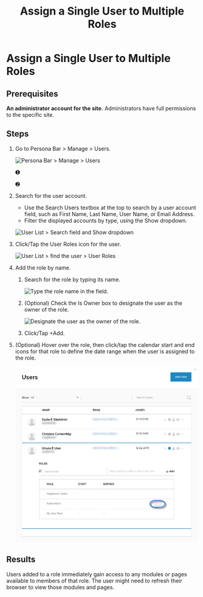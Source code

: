 ﻿---
uid: assign-user-to-multiple-roles
locale: en
title: Assign a Single User to Multiple Roles
dnneditions: DNN Platform,Evoq Content,Evoq Engage
dnnversion: 09.02.00
related-topics: create-user-account,authorize-user,remove-user-from-multiple-roles,edit-user,manage-user-password,delete-user,delete-all-unauthorized-users,restore-deleted-user-account,purge-user-account,restore-multiple-deleted-users,purge-multiple-deleted-users,create-host-account,authorize-host,promote-user-to-host,demote-from-host,manage-host-password,delete-host,delete-all-unauthorized-hosts,restore-deleted-host-account,purge-host-account
---

# Assign a Single User to Multiple Roles

## Prerequisites

**An administrator account for the site.** Administrators have full permissions to the specific site.

## Steps

1.  Go to Persona Bar \> Manage \> Users.
    
    ![Persona Bar > Manage > Users](/images/scr-pbar-host-Manage-E91.png)
    
    ➊
    
    ➋
    
2.  Search for the user account.
    
    *   Use the Search Users textbox at the top to search by a user account field, such as First Name, Last Name, User Name, or Email Address.
    *   Filter the displayed accounts by type, using the Show dropdown.
    
      
    
    ![User List > Search field and Show dropdown](/images/scr-UserListSearchAndShow-E90.png)
    
      
    
3.  Click/Tap the User Roles icon for the user.
    
      
    
    ![User List > find the user > User Roles](/images/scr-UserList-Roles-E90.png)
    
      
    
4.  Add the role by name.
    1.  Search for the role by typing its name.
        
          
        
        ![Type the role name in the field.](/images/scr-Users-Roles-AddRole-E90.png)
        
          
        
    2.  (Optional) Check the Is Owner box to designate the user as the owner of the role.
        
          
        
        ![Designate the user as the owner of the role.](/images/scr-Roles-Users-IsOwner-E90.png)
        
          
        
    3.  Click/Tap +Add.
5.  (Optional) Hover over the role, then click/tap the calendar start and end icons for that role to define the date range when the user is assigned to the role.
    
      
    
    ![](/images/scr-Users-Roles-Calendar-E90.png)
    
      
    

## Results

Users added to a role immediately gain access to any modules or pages available to members of that role. The user might need to refresh their browser to view those modules and pages.
